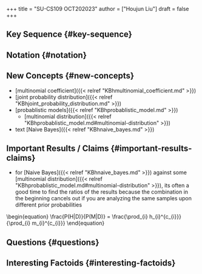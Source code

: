 +++
title = "SU-CS109 OCT202023"
author = ["Houjun Liu"]
draft = false
+++

## Key Sequence {#key-sequence}


## Notation {#notation}


## New Concepts {#new-concepts}

-   [multinomial coefficient]({{< relref "KBhmultinomial_coefficient.md" >}})
-   [joint probability distribution]({{< relref "KBhjoint_probability_distribution.md" >}})
-   [probablistic models]({{< relref "KBhprobablistic_model.md" >}})
    -   [multinomial distribution]({{< relref "KBhprobablistic_model.md#multinomial-distribution" >}})
-   text [Naive Bayes]({{< relref "KBhnaive_bayes.md" >}})


## Important Results / Claims {#important-results-claims}

-   for [Naive Bayes]({{< relref "KBhnaive_bayes.md" >}}) against some [multinomial distribution]({{< relref "KBhprobablistic_model.md#multinomial-distribution" >}}), its often a good time to find the ratios of the results because the combination in the beginning cancels out if you are analyzing the same samples upon different prior probabilities

\begin{equation}
\frac{P(H|D)}{P(M|D)} = \frac{\prod\_{i} h\_{i}^{c\_{i}}}{\prod\_{i} m\_{i}^{c\_{i}}}
\end{equation}


## Questions {#questions}


## Interesting Factoids {#interesting-factoids}
